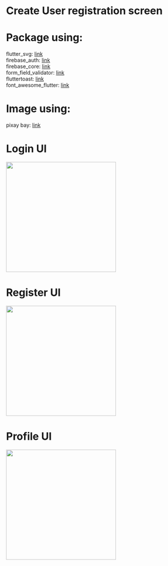 # Create User registration screen 
# Package using:
  flutter_svg: <a href= "https://pub.dev/packages/flutter_svg"> link </a> <br>
  firebase_auth: <a href= "https://pub.dev/packages/firebase_auth"> link </a> <br>
  firebase_core: <a href= "https://pub.dev/packages/firebase_core"> link </a> <br>
  form_field_validator: <a href= "https://pub.dev/packages/form_field_validator"> link </a> <br>
  fluttertoast: <a href= "https://pub.dev/packages/fluttertoast"> link </a> <br>
  font_awesome_flutter: <a href= "https://pub.dev/packages/font_awesome_flutter"> link </a> <br>
# Image using:
  pixay bay: <a href = "https://pixabay.com/th/"> link </a>

# Login UI
  <img src ="https://user-images.githubusercontent.com/89514717/175891200-d561044d-81c5-4cc9-87d2-4f207b2f8a5f.png" width="300"> <br>
# Register UI
   <img src ="https://user-images.githubusercontent.com/89514717/175890875-e1e331d9-4faa-4f66-84e9-0fba2112eb3a.png" width="300"><br>
# Profile UI
   <img src ="https://user-images.githubusercontent.com/89514717/175891214-e5916d1e-51ac-46f7-bf1f-33c6f2ad351e.png" width="300"><br>




